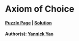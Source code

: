 # Axiom of Choice

#### [Puzzle Page](3.3-p.pdf) | [Solution](3.3.pdf)
#### Author(s): [Yannick Yao](../../../../search.html?q=Yannick+Yao)

